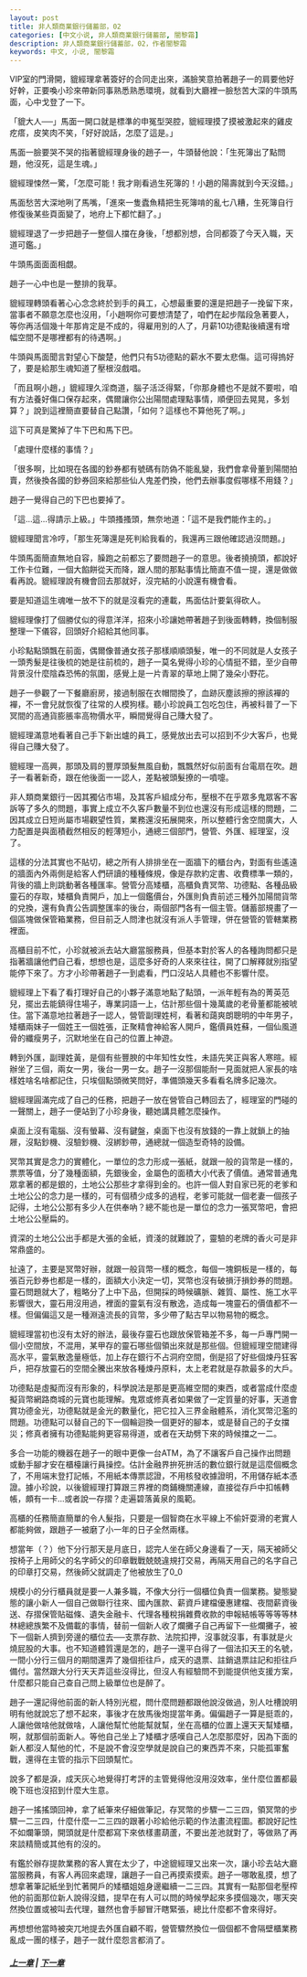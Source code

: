 ```yaml
---
layout: post
title: 非人類商業銀行儲蓄部，02
categories: [中文小说, 非人類商業銀行儲蓄部, 闇黎霜]
description: 非人類商業銀行儲蓄部，02，作者闇黎霜
keywords: 中文, 小说, 闇黎霜
---
```


VIP室的門滑開，貔經理拿著簽好的合同走出來，滿臉笑意拍著趙子一的肩要他好好幹，正要喚小珍來帶新同事熟悉熟悉環境，就看到大廳裡一臉愁苦大深的牛頭馬面，心中戈登了一下。

「貔大人──」馬面一開口就是標準的申冤型哭腔，貔經理摸了摸被激起來的雞皮疙瘩，皮笑肉不笑，「好好說話，怎麼了這是。」

馬面一臉要哭不哭的指著貔經理身後的趙子一，牛頭替他說：「生死簿出了點問題，他沒死，這是生魂。」

貔經理悚然一驚，「怎麼可能！我才剛看過生死簿的！小趙的陽壽就到今天沒錯。」

馬面愁苦大深地咧了馬嘴，「進來一隻蠹魚精把生死簿啃的亂七八糟，生死簿自行修復後某些頁面變了，地府上下都忙翻了。」

貔經理退了一步把趙子一整個人擋在身後，「想都別想，合同都簽了今天入職，天道可鑑。」

牛頭馬面面面相覷。

趙子一心中也是一整排的我草。

貔經理轉頭看著心心念念終於到手的員工，心想最重要的還是把趙子一挽留下來，當事者不願意怎麼也沒用，「小趙啊你可要想清楚了，咱們在起步階段急著要人，等你再活個幾十年那肯定是不成的，得雇用別的人了，月薪10功德點後續還有增幅空間不是哪裡都有的待遇啊。」

牛頭與馬面聞言對望心下酸楚，他們只有5功德點的薪水不要太悲傷。這可得摀好了，要是給那生魂知道了壓根沒戲唱。

「而且啊小趙，」貔經理久淫商道，腦子活泛得緊，「你那身體也不是就不要啦，咱有方法養好傷口保存起來，偶爾讓你公出陽間處理點事情，順便回去晃晃，多划算？」說到這裡簡直要替自己點讚，「如何？這樣也不算他死了啊。」

這下可真是驚掉了牛下巴和馬下巴。

「處理什麼樣的事情？」

「很多啊，比如現在各國的鈔券都有號碼有防偽不能亂變，我們會拿骨董到陽間拍賣，然後換各國的鈔券回來給那些仙人鬼差們換，他們去辦事度假哪樣不用錢？」

趙子一覺得自己的下巴也要掉了。

「這…這…得請示上級。」牛頭搔搔頭，無奈地道：「這不是我們能作主的。」

貔經理聞言冷哼，「那生死簿還是死判給我看的，我還再三跟他確認過沒問題。」

牛頭馬面簡直無地自容，臊跑之前都忘了要問趙子一的意思。後者撓撓頭，都說好工作卡位難，一個大餡餅從天而降，跟人間的那點事情比簡直不值一提，還是做做看再說。貔經理說有機會回去那就好，沒完結的小說還有機會看。

要是知道這生魂唯一放不下的就是沒看完的連載，馬面估計要氣得砍人。

貔經理像打了個勝仗似的得意洋洋，招來小珍讓她帶著趙子到後面轉轉，換個制服整理一下儀容，回頭好介紹給其他同事。

小珍點點頭飄在前面，偶爾像普通女孩子那樣順順頭髮，唯一的不同就是人女孩子一頭秀髮是往後梳的她是往前梳的，趙子一莫名覺得小珍的心情挺不錯，至少自帶背景沒什麼陰森恐怖的氛圍，感覺上是一片青翠的草地上開了幾朵小野花。

趙子一參觀了一下餐廳廚房，接過制服在衣帽間換了，血跡灰塵該擦的擦該襌的襌，不一會兒就恢復了往常的人模狗樣。聽小珍說員工包吃包住，再被科普了一下冥間的高通貨膨脹率高物價水平，瞬間覺得自己賺大發了。

貔經理滿意地看著自己手下新出爐的員工，感覺放出去可以招到不少大客戶，也覺得自己賺大發了。

貔經理一高興，那頭及肩的豐厚頭髮無風自動，飄飄然好似前面有台電扇在吹。趙子一看著新奇，跟在他後面一一認人，差點被頭髮撩的一噴嚏。

非人類商業銀行一因其獨佔市場，及其客戶組成分布，壓根不在乎眾多鬼眾客不客訴等了多久的問題，事實上成立不久客戶數量不到位也還沒有形成這樣的問題，二因其成立日短尚屬市場觀望性質，業務還沒拓展開來，所以整體行舍空間廣大，人力配置是與面積截然相反的輕薄短小，通總三個部門，營管、外匯、經理室，沒了。

這樣的分法其實也不貼切，總之所有人排排坐在一面牆下的櫃台內，對面有些遙遠的牆面內外兩側是給客人們研讀的種種條規，像是存款約定書、收費標準一類的，背後的牆上則跳動著各種匯率。營管分高矮櫃，高櫃負責冥幣、功德點、各種品級靈石的存取，矮櫃負責開戶，加上一個鑑價台，外匯則負責前述三種外加陽間貨幣的兌換，還有負責公告調整匯率的後台，兩個部門各有一個主管。儲蓄部規畫了一個區塊做保管箱業務，但目前乏人問津也就沒有派人手管理，併在營管的管轄業務裡面。

高櫃目前不忙，小珍就被派去站大廳當服務員，但基本對於客人的各種詢問都只是指著牆讓他們自己看，想想也是，這麼多好奇的人來來往往，開了口解釋就別指望能停下來了。方才小珍帶著趙子一到處看，門口沒站人具體也不影響什麼。

貔經理上下看了看打理好自己的小夥子滿意地點了點頭，一派年輕有為的菁英范兒，擺出去能鎮得住場子，專業詞語一上，估計那些個十幾萬歲的老骨董都能被唬住。當下滿意地拉著趙子一認人，營管副理姓柯，看著和藹爽朗聰明的中年男子，矮櫃兩妹子一個姓王一個姓張，正聚精會神給客人開戶，鑑價員姓蘇，一個仙風道骨的纖瘦男子，沉默地坐在自己的位置上神遊。

轉到外匯，副理姓黃，是個有些豐腴的中年知性女性，未語先笑正與客人寒暄。經辦坐了三個，兩女一男，後台一男一女。趙子一沒那個能耐一見面就把人家長的啥樣姓啥名啥都記住，只埃個點頭微笑問好，準備頭幾天多看看名牌多記幾次。

貔經理圓滿完成了自己的任務，把趙子一放在營管自己轉回去了，經理室的門碰的一聲關上，趙子一便站到了小珍身後，聽她講具體怎麼操作。

桌面上沒有電腦、沒有螢幕、沒有鍵盤，桌面下也沒有放錢的一靠上就鎖上的抽屜，沒點鈔機、沒驗鈔機、沒綁鈔帶，通總就一個造型奇特的設備。

冥幣其實是念力的實體化，一單位的念力形成一張紙，就跟一般的貨幣是一樣的，票票等值，分了幾種面額，先銀後金，金屬色的面積大小代表了價值。通常普通鬼眾拿著的都是銀的，土地公公那些才拿得到金的。也許一個人對自家已死的老爹和土地公公的念力是一樣的，可有個積少成多的過程，老爹可能就一個老妻一個孩子記得，土地公公那有多少人在供奉吶？總不能也是一單位的念力一張冥幣吧，會把土地公公壓扁的。

資深的土地公公出手都是大張的金紙，資淺的就難說了，靈驗的老牌的香火可是非常鼎盛的。

扯遠了，主要是冥幣好辦，就跟一般貨幣一樣的概念，每個一塊銅板是一樣的，每張百元鈔券也都是一樣的，面額大小決定一切，冥幣也沒有破損汙損鈔券的問題。靈石問題就大了，粗略分了上中下品，但開採的時候礦脈、雜質、屬性、施工水平影響很大，靈石用沒用過，裡面的靈氣有沒有散逸，造成每一塊靈石的價值都不一樣。但偏偏這又是一種淵遠流長的貨幣，多少帶了點古早以物易物的概念。

貔經理當初也沒有太好的辦法，最後存靈石也跟放保管箱差不多，每一戶專門開一個小空間放，不混用，某甲存的靈石哪些個領出來就是那些個。但貔經理空間建得高水平，靈氣散逸量極低，加上存在銀行不占洞府空間，倒是招了好些個煉丹狂客戶，把存放靈石的空間全騰出來放各種煉丹原料，太上老君就是存款最多的大戶。

功德點是虛擬而沒有形象的，科學說法是那是更高維空間的東西，或者當成什麼虛擬貨幣網路商城的元寶也能理解。鬼眾或修真者如果做了一定質量的好事，天道會賞功德金光，功德點就是金光的數量化，把它拉入三界金融體系，消化冥幣氾濫的問題。功德點可以替自己的下一個輪迴換一個更好的腳本，或是替自己的子女擋災；修真者擁有功德點能夠更容易得道，或者在天劫劈下來的時候擋之一二。

多合一功能的機器在趙子一的眼中更像一台ATM，為了不讓客戶自己操作出問題或動手腳才安在櫃檯讓行員操控。估計金融界拚死拚活的數位銀行就是這麼個概念了，不用端末登打記帳，不用紙本傳票認證，不用核發收據證明，不用儲存紙本憑證。據小珍說，以後貔經理打算跟三界裡的商鋪機關連線，直接從存戶中扣帳轉帳，頗有一卡…或者說一存摺？走遍碧落黃泉的風範。

高櫃的任務簡直簡單的令人髮指，只要是一個智商在水平線上不偷奸耍滑的老實人都能夠做，跟趙子一被磨了小一年的日子全然兩樣。

想當年（？）他下分行那天是月底日，認完人坐在師父身邊看了一天，隔天被師父按椅子上用師父的名字師父的印章戰戰兢兢違規打交易，再隔天用自己的名字自己的印章打交易，然後師父就調走了他被放生了0_0

規模小的分行櫃員就是要一人兼多職，不像大分行一個櫃位負責一個業務。變態變態的讓小新人一個自己做聯行往來、國內匯款、薪資戶建檔優惠建檔、夜間薪資後送、存摺保管貼磁條、遺失金融卡、代理各種稅捐雜費收款的申報結帳等等等等林林總總族繁不及備載的事情，替前一個新人收了爛攤子自己再留下一些爛攤子，被下一個新人擠到旁邊的櫃位去──支票存款、法院扣押，沒事就沒事，有事就是火燒屁股的大事。也不知道體質還是怎的，趙子一還平白得了一個法扣天王的名號，一間小分行三個月的期間還弄了幾個拒往戶，成天的退票、註銷退票註記和拒往戶備付。當然跟大分行天天弄這些沒得比，但沒人有經驗問不到能提供他支援方案，什麼都只能自己查自己問上級單位也是醉了。

趙子一還記得他前面的新人特別光棍，問什麼問題都跟他說沒做過，別人吐槽說明明有他就說忘了想不起來，事後才在放馬後炮提當年勇。偏偏趙子一算是挺乖的，人讓他做啥他就做啥，人讓他幫忙他能幫就幫，坐在高櫃的位置上還天天幫矮櫃，啊，就那個前面新人。等他自己坐上了矮櫃才感嘆自己人怎麼那麼好，因為下面的新人都沒人幫他的忙，不是說不會沒空學就是說自己的東西弄不來，只能孤軍奮戰，還得在主管的指示下回頭幫忙。

說多了都是淚，成天灰心地覺得打考評的主管覺得他沒用沒效率，坐什麼位置都最晚下班也沒招到什麼大生意。

趙子一搖搖頭回神，拿了紙筆來仔細做筆記，存冥幣的步驟一二三四，領冥幣的步驟一二三四，什麼什麼一二三四的跟著小珍給他示範的作法畫流程圖。都說好記性不如爛筆頭，開頭就是什麼都寫下來依樣畫葫蘆，不要出差池就對了，等做熟了再來談精簡或其他有的沒的。

有鑑於辦存提款業務的客人實在太少了，中途貔經理又出來一次，讓小珍去站大廳當服務員，有客人再回來處理，讓趙子一自己再摸索摸索。趙子一哪敢亂摸，想了想拿著筆記紙坐到忙著開戶的矮櫃姐姐身邊繼續一二三四。其實有一點那個老壓榨他的前面那位新人說得沒錯，提早在有人可以問的時候學起來多摸個幾次，哪天突然換位置或被叫去代理，雖然也會手腳冒汗瞎緊張，總比什麼都不會來得好。

再想想他當時被突兀地提去外匯自顧不暇，營管驟然換位一個個都不會隔壁櫃業務亂成一團的樣子，趙子一就什麼怨言都消了。

##### [上一章](/../../2020/03/07/AnLiShuang-NonhumanBank-1/) | [下一章](/../../2020/03/07/AnLiShuang-NonhumanBank-3/) 